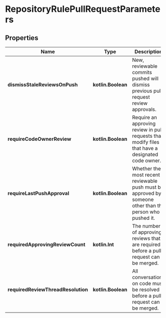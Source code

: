 
# RepositoryRulePullRequestParameters

## Properties
Name | Type | Description | Notes
------------ | ------------- | ------------- | -------------
**dismissStaleReviewsOnPush** | **kotlin.Boolean** | New, reviewable commits pushed will dismiss previous pull request review approvals. | 
**requireCodeOwnerReview** | **kotlin.Boolean** | Require an approving review in pull requests that modify files that have a designated code owner. | 
**requireLastPushApproval** | **kotlin.Boolean** | Whether the most recent reviewable push must be approved by someone other than the person who pushed it. | 
**requiredApprovingReviewCount** | **kotlin.Int** | The number of approving reviews that are required before a pull request can be merged. | 
**requiredReviewThreadResolution** | **kotlin.Boolean** | All conversations on code must be resolved before a pull request can be merged. | 



